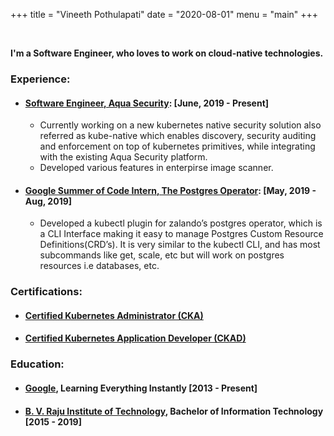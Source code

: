 +++
title = "Vineeth Pothulapati"
date = "2020-08-01"
menu = "main"
+++

&nbsp;
&nbsp;

**I'm a Software Engineer, who loves to work on cloud-native technologies.**


### Experience:

* #### [Software Engineer, Aqua Security](https://www.aquasec.com/): [June, 2019 - Present]

    * Currently working on a new kubernetes native security solution also referred as kube-native which enables discovery, security auditing and enforcement on top of kubernetes primitives, while integrating with the existing Aqua Security platform.
    * Developed various features in enterpirse image scanner.

* #### [Google Summer of Code Intern, The Postgres Operator](https://summerofcode.withgoogle.com/archive/2019/projects/6091237608652800/): [May, 2019 - Aug, 2019]


    * Developed a kubectl plugin for zalando’s postgres operator, which is a CLI Interface making it easy to manage Postgres Custom Resource Definitions(CRD’s). It is very similar to the kubectl CLI, and has most subcommands like get, scale, etc but will work on postgres resources i.e databases, etc.

### Certifications:

* #### [Certified Kubernetes Administrator (CKA)](https://www.youracclaim.com/badges/091fce0b-155a-4ac1-a146-d307da0b7675/public_url)

* #### [Certified Kubernetes Application Developer (CKAD)](https://www.youracclaim.com/badges/921d00a4-e2c1-4802-b60b-f3adaca8dc99/public_url)


### Education:

* #### [Google](https://google.com), Learning Everything Instantly [2013 - Present]

* #### [B. V. Raju Institute of Technology](http://bvrit.ac.in/), Bachelor of Information Technology [2015 - 2019]


&nbsp;
&nbsp;
